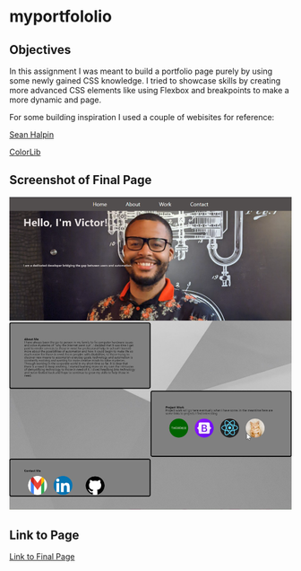 # myportfololio

## Objectives

In this assignment I was meant to build a portfolio page purely by using some newly gained CSS knowledge. I tried to showcase skills by creating more advanced CSS elements like using Flexbox and breakpoints to make a more dynamic and page.

For some building inspiration I used a couple of webisites for reference:

[Sean Halpin](https://www.seanhalpin.design/)

[ColorLib](https://preview.colorlib.com/#alime)


## Screenshot of Final Page

![Portfolio Sreenshot](./assets/images/finalscreenshot.png)

## Link to Page

[Link to Final Page](https://victorini1.github.io/myportfololio/)